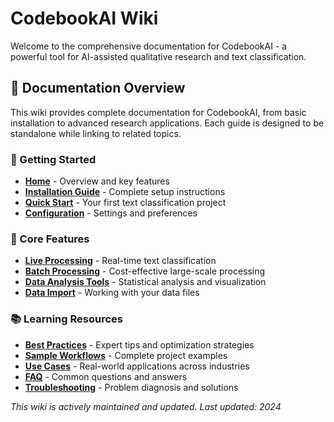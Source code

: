 # CodebookAI Wiki

Welcome to the comprehensive documentation for CodebookAI - a powerful tool for AI-assisted qualitative research and text classification.

## 📖 Documentation Overview

This wiki provides complete documentation for CodebookAI, from basic installation to advanced research applications. Each guide is designed to be standalone while linking to related topics.

### 🚀 Getting Started
- **[Home](Home.md)** - Overview and key features
- **[Installation Guide](Installation-Guide.md)** - Complete setup instructions
- **[Quick Start](Quick-Start.md)** - Your first text classification project
- **[Configuration](Configuration.md)** - Settings and preferences

### 🔄 Core Features
- **[Live Processing](Live-Processing.md)** - Real-time text classification
- **[Batch Processing](Batch-Processing.md)** - Cost-effective large-scale processing
- **[Data Analysis Tools](Data-Analysis-Tools.md)** - Statistical analysis and visualization
- **[Data Import](Data-Import.md)** - Working with your data files

### 📚 Learning Resources
- **[Best Practices](Best-Practices.md)** - Expert tips and optimization strategies
- **[Sample Workflows](Sample-Workflows.md)** - Complete project examples
- **[Use Cases](Use-Cases.md)** - Real-world applications across industries
- **[FAQ](FAQ.md)** - Common questions and answers
- **[Troubleshooting](Troubleshooting.md)** - Problem diagnosis and solutions

*This wiki is actively maintained and updated. Last updated: 2024*
